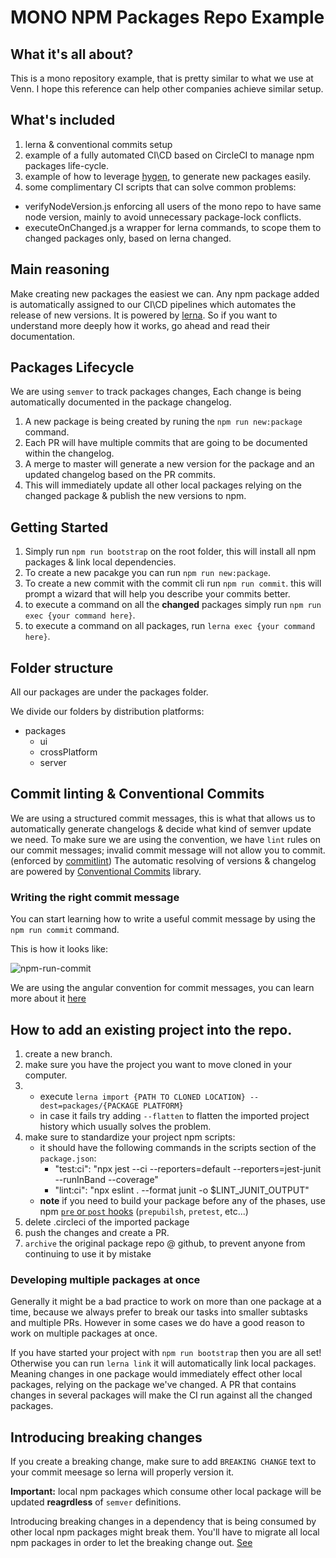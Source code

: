 # MONO NPM Packages Repo Example

## What it's all about?
This is a mono repository example, that is pretty similar to what we use at Venn.
I hope this reference can help other companies achieve similar setup.

## What's included
1. lerna & conventional commits setup
2. example of a fully automated CI\CD based on CircleCI to manage npm packages life-cycle.
3. example of how to leverage [hygen](https://www.hygen.io/), to generate new packages easily.
4. some complimentary CI scripts that can solve common problems:
  - verifyNodeVersion.js enforcing all users of the mono repo to have same node version, mainly to avoid unnecessary package-lock conflicts.
  - executeOnChanged.js a wrapper for lerna commands, to scope them to changed packages only, based on lerna changed.

## Main reasoning
Make creating new packages the easiest we can.
Any npm package added is automatically assigned to our CI\CD pipelines which automates the release of new versions.
It is powered by [lerna](https://github.com/lerna/lerna).
So if you want to understand more deeply how it works, go ahead and read their documentation.

## Packages Lifecycle
We are using `semver` to track packages changes,
Each change is being automatically documented in the package changelog.
1. A new package is being created by runing the `npm run new:package` command.
2. Each PR will have multiple commits that are going to be documented within the changelog.
3. A merge to master will generate a new version for the package and an updated changelog based on the PR commits.
4. This will immediately update all other local packages relying on the changed package & publish the new versions to npm.

## Getting Started
1. Simply run `npm run bootstrap` on the root folder, this will install all npm packages & link local dependencies.
2. To create a new pacakge you can run `npm run new:package`.
3. To create a new commit with the commit cli run `npm run commit`. this will prompt a wizard that will help you describe your commits better.
4. to execute a command on all the **changed** packages simply run `npm run exec {your command here}`.
5. to execute a command on all packages, run `lerna exec {your command here}`.

## Folder structure
All our packages are under the packages folder.

We divide our folders by distribution platforms:
- packages
  - ui
  - crossPlatform
  - server
 
## Commit linting & Conventional Commits
We are using a structured commit messages, this is what that allows us
to automatically generate changelogs & decide what kind of semver update we need.
To make sure we are using the convention, we have `lint` rules on our commit messages; invalid commit message will not allow you to commit. (enforced by [commitlint](https://github.com/marionebl/commitlint))
The automatic resolving of versions & changelog are powered by [Conventional Commits](https://www.conventionalcommits.org) library.

### Writing the right commit message
You can start learning how to write a useful commit message by using the `npm run commit` command.

This is how it looks like:

![npm-run-commit](https://user-images.githubusercontent.com/7824284/52049233-f25ade00-2555-11e9-9671-ed3a6f327385.gif)

We are using the angular convention for commit messages, you can learn more about it [here](https://github.com/angular/angular/blob/22b96b9/CONTRIBUTING.md#-commit-message-guidelines)


## How to add an existing project into the repo.
1. create a new branch.
2. make sure you have the project you want to move cloned in your computer.
3. 
    - execute `lerna import {PATH TO CLONED LOCATION} --dest=packages/{PACKAGE PLATFORM}`
    - in case it fails try adding `--flatten` to flatten the imported project history which usually solves the problem.
4. make sure to standardize your project npm scripts:
   - it should have the following commands in the scripts section of the `package.json`:
        - "test:ci": "npx jest --ci --reporters=default --reporters=jest-junit --runInBand --coverage"
        - "lint:ci": "npx eslint . --format junit -o $LINT_JUNIT_OUTPUT"
    - **note** if you need to build your package before any of the phases, use npm [`pre` or `post` hooks](https://docs.npmjs.com/misc/scripts) (`prepubilsh`, `pretest`, etc...)
5. delete .circleci of the imported package
6. push the changes and create a PR.
7. `archive` the original package repo @ github, to prevent anyone from continuing to use it by mistake

### Developing multiple packages at once
Generally it might be a bad practice to work on more than one package at a time,
because we always prefer to break our tasks into smaller subtasks and multiple PRs.
However in some cases we do have a good reason to work on multiple packages at once.

If you have started your project with `npm run bootstrap` then you are all set!
Otherwise you can run `lerna link` it will automatically link local packages.
Meaning changes in one package would immediately effect other local packages, relying on the package we've changed.
A PR that contains changes in several packages will make the CI run against all the changed packages.


## Introducing breaking changes
If you create a breaking change, make sure to add `BREAKING CHANGE` text to your commit meesage so lerna will properly version it.

**Important:** local npm packages which consume other local package will be updated **reagrdless** of `semver` definitions. 

Introducing breaking changes in a dependency that is being consumed by other local npm packages might break them.
You'll have to migrate all local npm packages in order to let the breaking change out.
[See](https://github.com/lerna/lerna/issues/1907#issuecomment-459476781)

